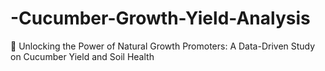 # -Cucumber-Growth-Yield-Analysis
🌿 Unlocking the Power of Natural Growth Promoters: A Data-Driven Study on Cucumber Yield and Soil Health
